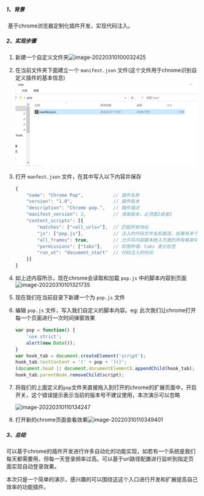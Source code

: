 ##### 1、背景

​		基于chrome浏览器定制化插件开发，实现代码注入。



##### 2、实现步骤

  1. 新建一个自定义文件夹![image-20220310100032425](\chrome插件开发.assets\image-20220310100032425.png)

     

     

  2. 在当前文件夹下面建立一个 `manifest.json` 文件(这个文件用于chrome识别自定义插件的基本信息)<img src=".\chrome插件开发.assets\image-20220310100321922.png" alt="image-20220310100321922" style="zoom:50%;" />

  3. 打开 `manfest.json` 文件，在其中写入以下内容并保存

     ```javascript
     {
         "name": "Chrome Pop",           // 插件名称
         "version": "1.0",               // 插件版本
         "description": "Chrome pop.",   // 插件描述
         "manifest_version": 2,          // 清单版本，必须是2或者3
         "content_scripts": [{
             "matches": ["<all_urls>"],  // 匹配所有地址
             "js": ["pop.js"],           // 注入的代码文件名和路径，如果有多个，则依次注入
             "all_frames": true,         // 允许将内容脚本嵌入页面的所有框架中
             "permissions": ["tabs"],    // 权限申请，tabs 表示标签
             "run_at": "document_start"  // 代码注入的时间
         }]
     }
     ```
     
  4. 如上述内容所示，现在chrome会读取和加载 `pop.js` 中的脚本内容到页面![image-20220310101321735](D:\Projects\Document\JS网页逆向\chrome插件开发.assets\image-20220310101321735-1646880952253.png)

  5. 现在我们在当前目录下新建一个为 `pop.js` 文件

  6. 编辑 `pop.js` 文件，写入我们自定义的脚本内容。eg: 此次我们让chrome打开每一个页面进行一次时间弹窗效果

     ```javascript
     var pop = function() {
         'use strict';
         alert(new Date());
     }
     var hook_tab = document.createElement('script');
     hook_tab.textContent = '(' + pop + ')()';
     (document.head || document.documentElement).appendChild(hook_tab);
     hook_tab.parentNode.removeChild(script);
     ```

  7. 将我们的上面定义的`pop`文件夹直接拖入到打开的chrome的扩展页面中，开启开关，这个错误提示表示当前的版本号不建议使用，本次演示可以忽略

     ![image-20220310110134247](\chrome插件开发.assets\image-20220310110134247.png)

  8. 打开新的chrome页面查看效果![image-20220310110349401](\chrome插件开发.assets\image-20220310110349401.png)

##### 3、总结

​		可以基于chrome的插件开发进行许多自动化的功能实现，如若有一个系统是我们每天都需要用，但每一天登录频率过高。可以基于url路径配置进行监听到指定页面实现自动登录效果。

​		本次只是一个简单的演示，感兴趣的可以围绕这这个入口进行开发和扩展提高自己效率的功能插件。